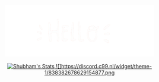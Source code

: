 <p align="center"><img width="80%" alt="Greetings!" src="./images/hello.gif" /></p>

<p align="center">
  <a href="https://github.com/stormtorm" class="rich-diff-level-one">
    <img src="https://github-readme-stats.vercel.app/api?username=stormtorm&title_color=FAAFBA&text_color=777&count_private=true&show_icons=true&icon_color=E75480&border_radius=20px&border_color=FAAFBA&" alt="Shubham's Stats" >
    ![]https://discord.c99.nl/widget/theme-1/838382678629154877.png
  </a>
</p>

<!--
**STORMTORM/STORMTORM** is a ✨ _special_ ✨ repository because its `README.md` (this file) appears on your GitHub profile.

Here are some ideas to get you started:

- 🔭 I’m currently working on ...
- 🌱 I’m currently learning ...
- 👯 I’m looking to collaborate on ...
- 🤔 I’m looking for help with ...
- 💬 Ask me about ...
- 📫 How to reach me: ...
- 😄 Pronouns: ...
- ⚡ Fun fact: ...
-->
